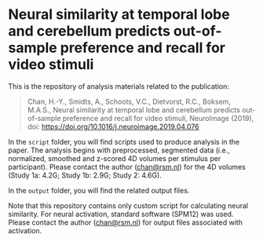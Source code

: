 # Neural similarity at temporal lobe and cerebellum predicts out-of-sample preference and recall for video stimuli

This is the repository of analysis materials related to the publication:

> Chan, H.-Y., Smidts, A., Schoots, V.C., Dietvorst, R.C., Boksem, M.A.S., Neural similarity at temporal lobe and cerebellum predicts out-of-sample preference and recall for video stimuli, NeuroImage (2019), doi: https://doi.org/10.1016/j.neuroimage.2019.04.076

In the `script` folder, you will find scripts used to produce analysis in the paper. The analysis begins with preprocessed, segmented data (i.e., normalized, smoothed and z-scored 4D volumes per stimulus per participant). Please contact the author ([chan@rsm.nl](mailto:chan@rsm.nl)) for the 4D volumes (Study 1a: 4.2G; Study 1b: 2.9G; Study 2: 4.6G).

In the `output` folder, you will find the related output files.

Note that this repository contains only custom script for calculating neural similarity. For neural activation, standard software (SPM12) was used. Please contact the author ([chan@rsm.nl](mailto:chan@rsm.nl)) for output files associated with activation.
